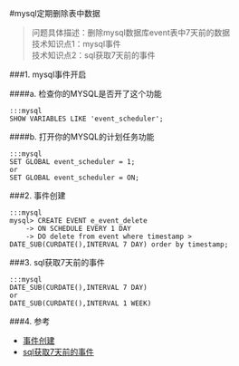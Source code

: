 #mysql定期删除表中数据

>问题具体描述：删除mysql数据库event表中7天前的数据  
>技术知识点1：mysql事件  
>技术知识点2：sql获取7天前的事件

###1. mysql事件开启

####a. 检查你的MYSQL是否开了这个功能

    :::mysql
    SHOW VARIABLES LIKE 'event_scheduler';

####b. 打开你的MYSQL的计划任务功能

    :::mysql
    SET GLOBAL event_scheduler = 1;
    or
    SET GLOBAL event_scheduler = ON;

###2. 事件创建

    :::mysql
    mysql> CREATE EVENT e_event_delete
        -> ON SCHEDULE EVERY 1 DAY
        -> DO delete from event where timestamp > DATE_SUB(CURDATE(),INTERVAL 7 DAY) order by timestamp;

###3. sql获取7天前的事件

    :::mysql
    DATE_SUB(CURDATE(),INTERVAL 7 DAY)
    or
    DATE_SUB(CURDATE(),INTERVAL 1 WEEK)

###4. 参考
* [事件创建](http://www.oschina.net/question/4873_20927)  
* [sql获取7天前的事件](http://blog.csdn.net/amber_room/article/details/7024896)
